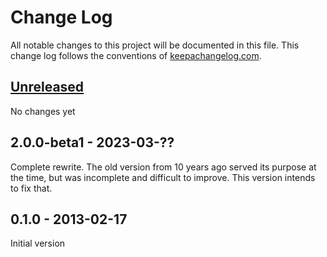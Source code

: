 # Change Log

All notable changes to this project will be documented in this file.
This change log follows the conventions of [keepachangelog.com](http://keepachangelog.com/).

## [Unreleased]

No changes yet

## 2.0.0-beta1 - 2023-03-??

Complete rewrite.
The old version from 10 years ago served its purpose at the time, but was incomplete and difficult to improve.
This version intends to fix that.

## 0.1.0 - 2013-02-17

Initial version

[Unreleased]: https://github.com/aroemers/crustimoney/compare/v2.0.0-beta1...HEAD
[2.0.0-beta2]: https://github.com/aroemers/crustimoney/compare/v2.0.0-beta1...v2.0.0-beta2
